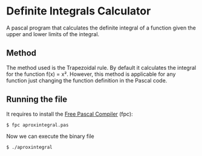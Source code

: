 # Definite Integrals Calculator
A pascal program that calculates the definite integral of a function given the upper and lower limits of the integral.

## Method
The method used is the Trapezoidal rule. By default it calculates the integral for the function f(x) = x². However, this method is applicable for any function just changing the function definition in the Pascal code.

## Running the file

It requires to install the <a href="https://www.freepascal.org/">Free Pascal Compiler</a> (fpc):

```sh
$ fpc aproxintegral.pas
```
Now we can execute the binary file
```sh
$ ./aproxintegral 
```
